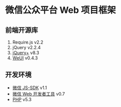 # 微信公众平台 Web 项目框架



## 前端开源库

 1. Require.js  v2.2
 2. jQuery  v2.2.4
 3. [jQuery+](//git.oschina.net/Tech_Query/iQuery/blob/master/jQuery+.js)  v8.3
 4. [WeUI](https://weui.io)  v0.4.3



## 开发环境

 - [微信 JS-SDK](//mp.weixin.qq.com/wiki/11/74ad127cc054f6b80759c40f77ec03db.html)  v1.1
 - [微信 Web 开发者工具](//mp.weixin.qq.com/wiki/10/e5f772f4521da17fa0d7304f68b97d7e.html)  v0.7
 - [PHP](http://php.net/supported-versions.php)  v5.3
